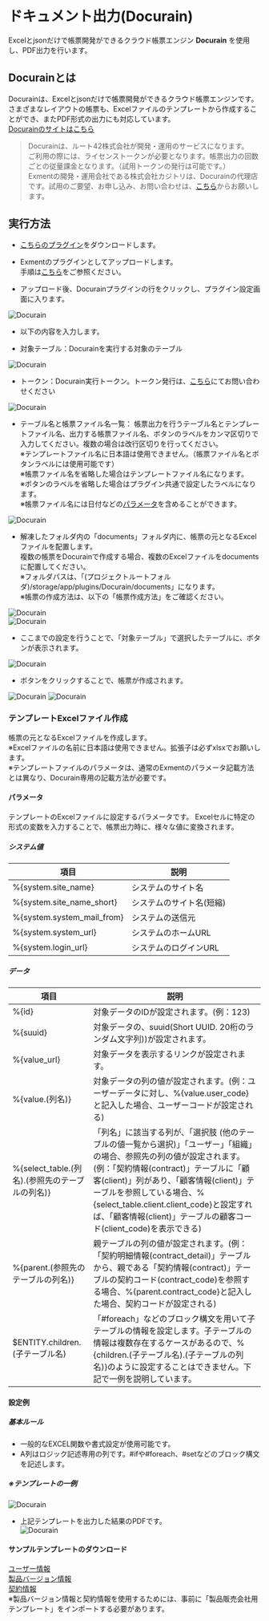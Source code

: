# ドキュメント出力(Docurain)
Excelとjsonだけで帳票開発ができるクラウド帳票エンジン **Docurain** を使用し、PDF出力を行います。  

## Docurainとは
Docurainは、Excelとjsonだけで帳票開発ができるクラウド帳票エンジンです。  
さまざまなレイアウトの帳票も、Excelファイルのテンプレートから作成することができ、またPDF形式の出力にも対応しています。  
[Docurainのサイトはこちら](https://docurain.jp/)

> Docurainは、ルート42株式会社が開発・運用のサービスになります。  
ご利用の際には、ライセンストークンが必要となります。帳票出力の回数ごとの従量課金となります。（試用トークンの発行は可能です。）  
Exmentの開発・運用会社である株式会社カジトリは、Docurainの代理店です。試用のご要望、お申し込み、お問い合わせは、[こちら](https://exment.net/inquiry)からお願いします。


## 実行方法
- [こちらのプラグイン](https://exment.net/downloads/product/plugin/Docurain/Docurain.zip)をダウンロードします。

- Exmentのプラグインとしてアップロードします。  
手順は[こちら](/ja/plugin?id=プラグインアップロード)をご参照ください。

- アップロード後、Docurainプラグインの行をクリックし、プラグイン設定画面に入ります。  

![Docurain](img/docurain/docurain_setting3.png)  

- 以下の内容を入力します。

- 対象テーブル：Docurainを実行する対象のテーブル

![Docurain](img/docurain/docurain_setting1.png)  

- トークン：Docurain実行トークン。トークン発行は、[こちら](https://exment.net/inquiry)にてお問い合わせください

![Docurain](img/docurain/docurain_setting2.png)  

- テーブル名と帳票ファイル名一覧： 帳票出力を行うテーブル名とテンプレートファイル名、出力する帳票ファイル名、ボタンのラベルをカンマ区切りで入力してください。複数の場合は改行区切りを行ってください。  
※テンプレートファイル名に日本語は使用できません。（帳票ファイル名とボタンラベルには使用可能です）  
※帳票ファイル名を省略した場合はテンプレートファイル名になります。  
※ボタンのラベルを省略した場合はプラグイン共通で設定したラベルになります。  
※帳票ファイル名には日付などの[パラメータ](ja/params.md)を含めることができます。

![Docurain](img/docurain/docurain_setting4.png)  


- 解凍したフォルダ内の「documents」フォルダ内に、帳票の元となるExcelファイルを配置します。  
複数の帳票をDocurainで作成する場合、複数のExcelファイルをdocumentsに配置してください。  
※フォルダパスは、「(プロジェクトルートフォルダ)/storage/app/plugins/Docurain/documents」になります。  
※帳票の作成方法は、以下の「帳票作成方法」をご確認ください。

![Docurain](img/docurain/docurain_setting5.png)  
![Docurain](img/docurain/docurain_setting6.png)  

- ここまでの設定を行うことで、「対象テーブル」で選択したテーブルに、ボタンが表示されます。  

![Docurain](img/docurain/docurain_setting7.png)  

- ボタンをクリックすることで、帳票が作成されます。  

![Docurain](img/docurain/docurain_setting8.png)
![Docurain](img/docurain/docurain_setting9.png)  

### テンプレートExcelファイル作成
帳票の元となるExcelファイルを作成します。  
※Excelファイルの名前に日本語は使用できません。拡張子は必ずxlsxでお願いします。  
※テンプレートファイルのパラメータは、通常のExmentのパラメータ記載方法とは異なり、Docurain専用の記載方法が必要です。  

#### パラメータ
テンプレートのExcelファイルに設定するパラメータです。
Excelセルに特定の形式の変数を入力することで、帳票出力時に、様々な値に変換されます。  

##### システム値
| 項目 | 説明 |
| ---- | ---- |
| %{system.site_name} | システムのサイト名 |
| %{system.site_name_short} | システムのサイト名(短縮) |
| %{system.system_mail_from} | システムの送信元 |
| %{system.system_url} | システムのホームURL |
| %{system.login_url} | システムのログインURL |

##### データ
| 項目 | 説明 |
| ---- | ---- |
| %{id} | 対象データのIDが設定されます。(例：123) |
| %{suuid} | 対象データの、suuid(Short UUID. 20桁のランダム文字列))が設定されます。 |
| %{value_url} | 対象データを表示するリンクが設定されます。 |
| %{value.(列名)} | 対象データの列の値が設定されます。(例：ユーザーデータに対し、%{value.user_code}と記入した場合、ユーザーコードが設定される) |
| %{select_table.(列名).(参照先のテーブルの列名)} | 「列名」に該当する列が、「選択肢 (他のテーブルの値一覧から選択)」「ユーザー」「組織」の場合、参照先の列の値が設定されます。(例：「契約情報(contract)」テーブルに「顧客(client)」列があり、「顧客情報(client)」テーブルを参照している場合、%{select_table.client.client_code}と設定すれば、「顧客情報(client)」テーブルの顧客コード(client_code)を表示できる) |
| %{parent.(参照先のテーブルの列名)} | 親テーブルの列の値が設定されます。(例：「契約明細情報(contract_detail)」テーブルから、親である「契約情報(contract)」テーブルの契約コード(contract_code)を参照する場合、%{parent.contract_code}と記入した場合、契約コードが設定される) |
| $ENTITY.children.(子テーブル名) | 「#foreach」などのブロック構文を用いて子テーブルの情報を設定します。子テーブルの情報は複数存在するケースがあるので、%{children.(子テーブル名).(子テーブルの列名)}のように設定することはできません。下記で一例を説明しています。 |


#### 設定例
##### 基本ルール
- 一般的なEXCEL関数や書式設定が使用可能です。  
- A列はロジック記述専用の列です。#ifや#foreach、#setなどのブロック構文を記述します。

##### ※テンプレートの一例   
![Docurain](img/docurain/docurain_setting10.png)



- 上記テンプレートを出力した結果のPDFです。   
![Docurain](img/docurain/docurain_setting11.png)

#### サンプルテンプレートのダウンロード
[ユーザー情報](https://exment.net/downloads/product/plugin/Docurain/user.xlsx)  
[製品バージョン情報](https://exment.net/downloads/product/plugin/Docurain/product_version.xlsx)  
[契約情報](https://exment.net/downloads/product/plugin/Docurain/contract.xlsx)  
※製品バージョン情報と契約情報を使用するためには、事前に「製品販売会社用テンプレート」をインポートする必要があります。
